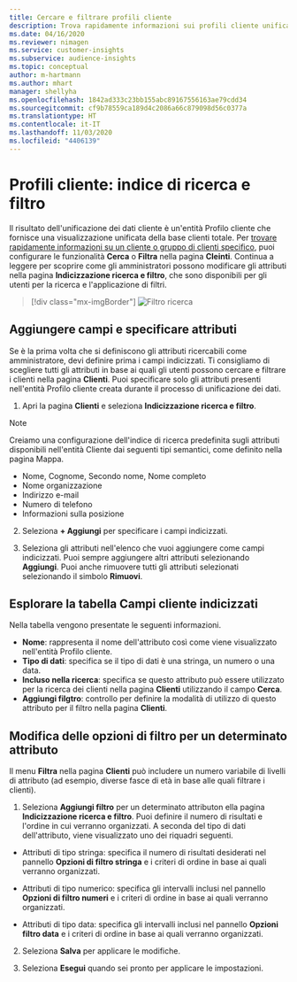 ```yaml
---
title: Cercare e filtrare profili cliente
description: Trova rapidamente informazioni sui profili cliente unificati e filtra per attributi specificati.
ms.date: 04/16/2020
ms.reviewer: nimagen
ms.service: customer-insights
ms.subservice: audience-insights
ms.topic: conceptual
author: m-hartmann
ms.author: mhart
manager: shellyha
ms.openlocfilehash: 1842ad333c23bb155abc89167556163ae79cdd34
ms.sourcegitcommit: cf9b78559ca189d4c2086a66c879098d56c0377a
ms.translationtype: HT
ms.contentlocale: it-IT
ms.lasthandoff: 11/03/2020
ms.locfileid: "4406139"
---
```

# <a name="customer-profiles-search--filter-index"></a>Profili cliente: indice di ricerca e filtro

Il risultato dell'unificazione dei dati cliente è un'entità Profilo cliente che fornisce una visualizzazione unificata della base clienti totale. Per [trovare rapidamente informazioni su un cliente o gruppo di clienti specifico](customer-profiles.md), puoi configurare le funzionalità **Cerca** o **Filtra** nella pagina **Cleinti**. Continua a leggere per scoprire come gli amministratori possono modificare gli attributi nella pagina **Indicizzazione ricerca e filtro**, che sono disponibili per gli utenti per la ricerca e l'applicazione di filtri.

> [!div class="mx-imgBorder"]
> ![Filtro ricerca](media/search-filter.png "Filtro ricerca")

## <a name="add-fields-and-specify-attributes"></a>Aggiungere campi e specificare attributi

Se è la prima volta che si definiscono gli attributi ricercabili come amministratore, devi definire prima i campi indicizzati. Ti consigliamo di scegliere tutti gli attributi in base ai quali gli utenti possono cercare e filtrare i clienti nella pagina **Clienti**. Puoi specificare solo gli attributi presenti nell'entità Profilo cliente creata durante il processo di unificazione dei dati.

1. Apri la pagina **Clienti** e seleziona **Indicizzazione ricerca e filtro**.

> [!NOTE]
> Creiamo una configurazione dell'indice di ricerca predefinita sugli attributi disponibili nell'entità Cliente dai seguenti tipi semantici, come definito nella pagina Mappa.
> - Nome, Cognome, Secondo nome, Nome completo
> - Nome organizzazione
> - Indirizzo e-mail
> - Numero di telefono
> - Informazioni sulla posizione

2. Seleziona **+ Aggiungi** per specificare i campi indicizzati.

3. Seleziona gli attributi nell'elenco che vuoi aggiungere come campi indicizzati. Puoi sempre aggiungere altri attributi selezionando **Aggiungi**. Puoi anche rimuovere tutti gli attributi selezionati selezionando il simbolo **Rimuovi**.

## <a name="explore-the-indexed-customer-fields-table"></a>Esplorare la tabella Campi cliente indicizzati

Nella tabella vengono presentate le seguenti informazioni.

- **Nome**: rappresenta il nome dell'attributo così come viene visualizzato nell'entità Profilo cliente.
- **Tipo di dati**: specifica se il tipo di dati è una stringa, un numero o una data.
- **Incluso nella ricerca**: specifica se questo attributo può essere utilizzato per la ricerca dei clienti nella pagina **Clienti** utilizzando il campo **Cerca**.
- **Aggiungi filgtro**: controllo per definire la modalità di utilizzo di questo attributo per il filtro nella pagina **Clienti**.

## <a name="editing-filtering-options-for-a-given-attribute"></a>Modifica delle opzioni di filtro per un determinato attributo

Il menu **Filtra** nella pagina **Clienti** può includere un numero variabile di livelli di attributo (ad esempio, diverse fasce di età in base alle quali filtrare i clienti).

1. Seleziona **Aggiungi filtro** per un determinato attributon ella pagina **Indicizzazione ricerca e filtro**. Puoi definire il numero di risultati e l'ordine in cui verranno organizzati. A seconda del tipo di dati dell'attributo, viene visualizzato uno dei riquadri seguenti.

- Attributi di tipo stringa: specifica il numero di risultati desiderati nel pannello **Opzioni di filtro stringa** e i criteri di ordine in base ai quali verranno organizzati.

- Attributi di tipo numerico: specifica gli intervalli inclusi nel pannello **Opzioni di filtro numeri** e i criteri di ordine in base ai quali verranno organizzati.

- Attributi di tipo data: specifica gli intervalli inclusi nel pannello **Opzioni filtro data** e i criteri di ordine in base ai quali verranno organizzati.

2. Seleziona **Salva** per applicare le modifiche.

3. Seleziona **Esegui** quando sei pronto per applicare le impostazioni.
